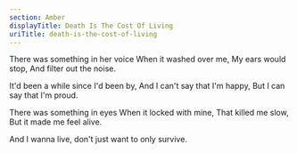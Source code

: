 ```yaml
---
section: Amber
displayTitle: Death Is The Cost Of Living
uriTitle: death-is-the-cost-of-living
---
```


There was something in her voice
When it washed over me,
My ears would stop,
And filter out the noise.

It'd been a while since I'd been by,
And I can't say that I'm happy,
But I can say that I'm proud.

There was something in eyes
When it locked with mine,
That killed me slow,
But it made me feel alive.

And I wanna live,
don't just want to
only survive.
